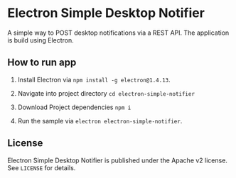 # Electron Simple Desktop Notifier

A simple way to POST desktop notifications via a REST API.
The application is build using Electron.

## How to run app

1. Install Electron via `npm install -g electron@1.4.13`.

2. Navigate into project directory `cd electron-simple-notifier`

3. Download Project dependencies `npm i`

2. Run the sample via `electron electron-simple-notifier`.

## License

Electron Simple Desktop Notifier is published under the Apache v2 license. See `LICENSE` for details.
